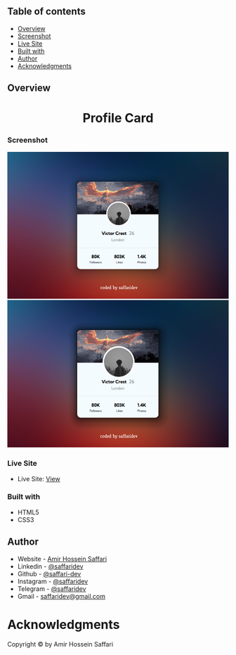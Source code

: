 ## Table of contents

- [Overview](#overview)
- [Screenshot](#screenshot)
- [Live Site](#Live-Site)
- [Built with](#built-with)
- [Author](#author)
- [Acknowledgments](#acknowledgments)

## Overview

<h1 align="center">Profile Card</h1>

### Screenshot

<img src="/doc/1.png">
<img src="/doc/2.png">

### Live Site

- Live Site: [View](https://saffari-dev.github.io/Profile-Card/)

### Built with

- HTML5
- CSS3

## Author

- Website - [Amir Hossein Saffari](https://saffaridev.ir)
- Linkedin - [@saffaridev](https://www.linkedin.com/in/saffaridev)
- Github - [@saffari-dev](https://github.com/saffari-dev)
- Instagram - [@saffaridev](https://www.instagram.com/saffaridev)
- Telegram - [@saffaridev](https://t.me/saffaridev)
- Gmail - saffaridev@gmail.com

# Acknowledgments

Copyright © by Amir Hossein Saffari
